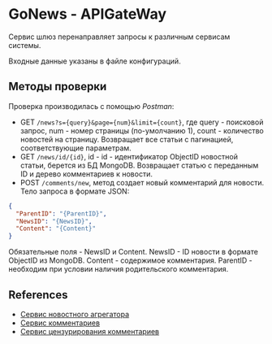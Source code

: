 # GoNews - APIGateWay

Сервис шлюз перенаправляет запросы к различным сервисам системы.

Входные данные указаны в файле конфигураций.

## Методы проверки

Проверка производилась с помощью _Postman_:

- GET `/news?s={query}&page={num}&limit={count}`, где query - поисковой запрос, num - номер страницы (по-умолчанию 1),
  count - количество новостей на страницу. Возвращает все статьи с пагинацией, соответствующие параметрам.
- GET `/news/id/{id}`, id - id - идентификатор ObjectID новостной статьи, берется из БД MongoDB. Возвращает статью с
  переданным ID и дерево комментариев к новости.
- POST `/comments/new`, метод создает новый комментарий для новости. Тело запроса в формате JSON:
```JSON
{
  "ParentID": "{ParentID}",
  "NewsID": "{NewsID}",
  "Content": "{Content}"
}
```
Обязательные поля - NewsID и Content.
NewsID - ID новости в формате ObjectID из MongoDB. Content - содержимое комментария. ParentID - необходим при условии
наличия родительского комментария.

## References

- [Сервис новостного агрегатора](https://github.com/MoJIoToK/learning_go/tree/master/GoNews)
- [Сервис комментариев](https://github.com/MoJIoToK/learning_go/tree/master/Comments)
- [Сервис цензурирования комментариев](https://github.com/MoJIoToK/learning_go/tree/master/Cenzor)
